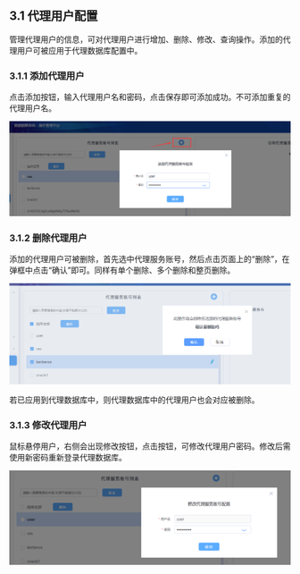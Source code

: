 ## 3.1 代理用户配置

管理代理用户的信息，可对代理用户进行增加、删除、修改、查询操作。添加的代理用户可被应用于代理数据库配置中。

### 3.1.1 添加代理用户

点击添加按钮，输入代理用户名和密码，点击保存即可添加成功。不可添加重复的代理用户名。 

![](/images/operation/rule/ddm/ddm_1.png)

### 3.1.2 删除代理用户

添加的代理用户可被删除，首先选中代理服务账号，然后点击页面上的“删除”，在弹框中点击“确认”即可。同样有单个删除、多个删除和整页删除。  

![](/images/operation/rule/ddm/ddm_2.png)

若已应用到代理数据库中，则代理数据库中的代理用户也会对应被删除。

### 3.1.3 修改代理用户

鼠标悬停用户，右侧会出现修改按钮，点击按钮，可修改代理用户密码。修改后需使用新密码重新登录代理数据库。

![](/images/operation/rule/ddm/ddm_3.png)
